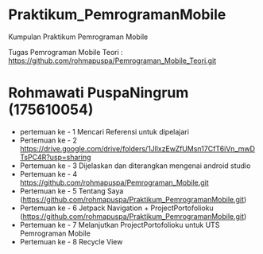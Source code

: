 # Praktikum_PemrogramanMobile
Kumpulan Praktikum Pemrograman Mobile

Tugas Pemrograman Mobile Teori : https://github.com/rohmapuspa/Pemrograman_Mobile_Teori.git
# Rohmawati PuspaNingrum (175610054)
 
- pertemuan ke - 1 Mencari Referensi untuk dipelajari
- Pertemuan ke - 2 https://drive.google.com/drive/folders/1JllxzEwZfUMsn17CfT6iVn_mwDTsPC4R?usp=sharing
- Pertemuan ke - 3 Dijelaskan dan diterangkan mengenai android studio 
- Pertemuan ke - 4 https://github.com/rohmapuspa/Pemrograman_Mobile.git
- Pertemuan ke - 5 Tentang Saya (https://github.com/rohmapuspa/Praktikum_PemrogramanMobile.git)
- Pertemuan ke - 6 Jetpack Navigation + ProjectPortofolioku (https://github.com/rohmapuspa/Praktikum_PemrogramanMobile.git)
- Pertemuan ke - 7 Melanjutkan ProjectPortofolioku untuk UTS Pemrograman Mobile 
- Pertemuan ke - 8 Recycle View
